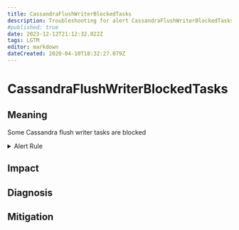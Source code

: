 ```yaml
---
title: CassandraFlushWriterBlockedTasks
description: Troubleshooting for alert CassandraFlushWriterBlockedTasks
#published: true
date: 2023-12-12T21:12:32.022Z
tags: LGTM
editor: markdown
dateCreated: 2020-04-10T18:32:27.079Z
---
```


# CassandraFlushWriterBlockedTasks

## Meaning
[//]: # "Short paragraph that explains what the alert means"
Some Cassandra flush writer tasks are blocked

<details>
  <summary>Alert Rule</summary>

  ```yaml
alert: CassandraFlushWriterBlockedTasks
expr: cassandra_stats{name="org:apache:cassandra:metrics:threadpools:internal:memtableflushwriter:currentlyblockedtasks:count"} > 0
for: 2m
labels:
    severity: warning
annotations:
    summary: Cassandra flush writer blocked tasks (instance {{ $labels.instance }})
    description: |-
        Some Cassandra flush writer tasks are blocked
          VALUE = {{ $value }}
          LABELS = {{ $labels }}
    runbook: https://github.com/srerun/prometheus-alerts/content/runbooks/CassandraFlushWriterBlockedTasks

  ```
</details>


## Impact
[//]: # "What could / will happen if the alert is not addressed"



## Diagnosis
[//]: # "Steps to take to identify the cause of the problem"



## Mitigation
[//]: # "The steps necessary to resolve the alert"
